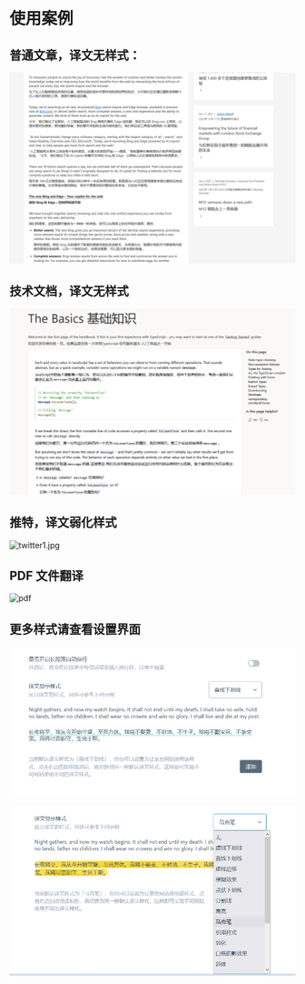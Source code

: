# 使用案例

## 普通文章，译文无样式：

![](./assets/microsoft.png)

## 技术文档，译文无样式

![](./assets/typescript.png)

## 推特，译文弱化样式

![twitter1.jpg](https://s2.loli.net/2023/02/07/sA23c6FerQNnTtY.jpg)

## PDF 文件翻译

![pdf](https://immersive-translate.owenyoung.com/assets/pdf.png)

## 更多样式请查看设置界面

![](assets/config1.png)

![](./assets/config.png)
